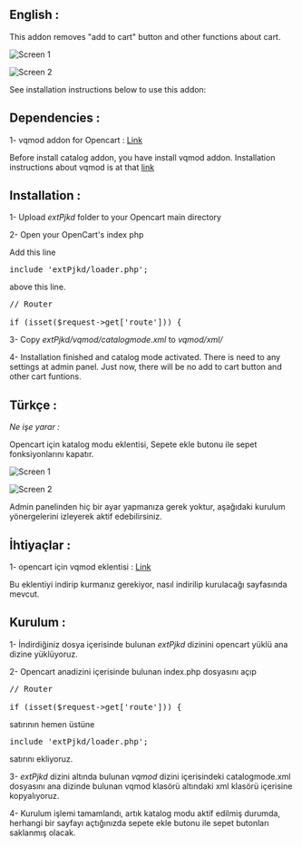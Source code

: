 English :
---------

This addon removes "add to cart" button and other functions about cart.

![Screen 1](http://i.imgur.com/tscQuSo.jpg "Screen 1")


![Screen 2](http://i.imgur.com/K5l4CWo.jpg "Screen 2")

See installation instructions below to use this addon:


Dependencies :
-----------
1- vqmod addon for Opencart : [Link](https://code.google.com/p/vqmod/)

Before install catalog addon, you have install vqmod addon. Installation instructions about vqmod is at that [link](https://code.google.com/p/vqmod/)

Installation :
-----------
1- Upload *extPjkd* folder to your Opencart main directory

2- Open your OpenCart's index php

Add this line
<pre>
include 'extPjkd/loader.php';
</pre>

above this line.
<pre>
// Router

if (isset($request->get['route'])) {
</pre>

3- Copy *extPjkd/vqmod/catalogmode.xml* to *vqmod/xml/*

4- Installation finished and catalog mode activated. There is need to any settings at admin panel. Just now, there will be no add to cart button and other cart funtions.



Türkçe :
---------

*Ne işe yarar :*

Opencart için katalog modu eklentisi, Sepete ekle butonu ile sepet fonksiyonlarını kapatır.

![Screen 1](http://i.imgur.com/tscQuSo.jpg "Screen 1")


![Screen 2](http://i.imgur.com/K5l4CWo.jpg "Screen 2")

Admin panelinden hiç bir ayar yapmanıza gerek yoktur, aşağıdaki kurulum yönergelerini izleyerek aktif edebilirsiniz.

İhtiyaçlar :
-----------
1- opencart için vqmod eklentisi : [Link](https://code.google.com/p/vqmod/)

Bu eklentiyi indirip kurmanız gerekiyor, nasıl indirilip kurulacağı sayfasında mevcut.


Kurulum :
-----------
1- İndirdiğiniz dosya içerisinde bulunan *extPjkd* dizinini opencart yüklü ana dizine yüklüyoruz.

2- Opencart anadizini içerisinde bulunan index.php dosyasını açıp

<pre>
// Router

if (isset($request->get['route'])) {
</pre>

satırının hemen üstüne

<pre>
include 'extPjkd/loader.php';
</pre>

satırını ekliyoruz.

3- *extPjkd* dizini altında bulunan *vqmod* dizini içerisindeki  catalogmode.xml dosyasını ana dizinde bulunan vqmod klasörü altındaki xml klasörü içerisine kopyalıyoruz.

4- Kurulum işlemi tamamlandı, artık katalog modu aktif edilmiş durumda, herhangi bir sayfayı açtığınızda sepete ekle butonu ile sepet butonları saklanmış olacak.

